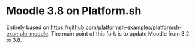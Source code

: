 # Moodle 3.8 on Platform.sh

Entirely based on https://github.com/platformsh-examples/platformsh-example-moodle. The main point of this fork is to update Moodle from 3.2 to 3.8.
